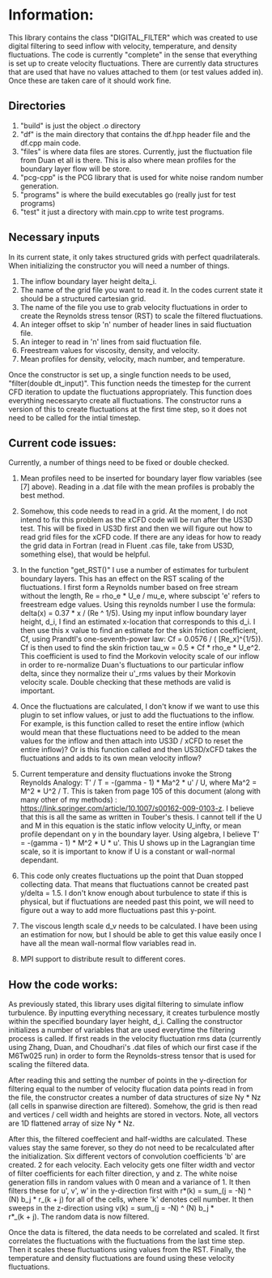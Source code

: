 # Information:

This library contains the class "DIGITAL_FILTER" which was created to use digital filtering to seed inflow with velocity, temperature, and density fluctuations. The code is currently "complete" in the sense that everything is set up to create velocity fluctuations. There are currently data structures that are used that have no values attached to them (or test values added in). Once these are taken care of it should work fine. 

## Directories 
1) "build" is just the object .o directory
2) "df" is the main directory that contains the df.hpp header file and the df.cpp main code.
3) "files" is where data files are stores. Currently, just the fluctuation file from Duan et all is there. This is also where mean profiles for the boundary layer flow will be store. 
4) "pcg-cpp" is the PCG library that is used for white noise random number generation.
5) "programs" is where the build executables go (really just for test programs)
6) "test" it just a directory with main.cpp to write test programs.


## Necessary inputs
In its current state, it only takes structured grids with perfect quadrilaterals. When initializing the constructor you will need a number of things.

1) The inflow boundary layer height delta_i.
2) The name of the grid file you want to read it. In the codes current state it should be a structured cartesian grid.
3) The name of the file you use to grab velocity fluctuations in order to create the Reynolds stress tensor (RST) to scale the filtered fluctuations. 
4) An integer offset to skip 'n' number of header lines in said fluctuation file. 
5) An integer to read in 'n' lines from said fluctuation file.
6) Freestream values for viscosity, density, and velocity.
7) Mean profiles for density, velocity, mach number, and temperature. 

Once the constructor is set up, a single function needs to be used, "filter(double dt_input)". This function needs the timestep for the current CFD iteration to update the fluctuations appropriately. This function does everything necessaryto create all fluctuations. The constructor runs a version of this to create fluctuations at the first time step, so it does not need to be called for the intial timestep.


## Current code issues:

Currently, a number of things need to be fixed or double checked. 

1) Mean profiles need to be inserted for boundary layer flow variables (see [7] above). Reading in a .dat file with the mean profiles is probably the best method. 

2) Somehow, this code needs to read in a grid. At the moment, I do not intend to fix this problem as the xCFD code will be run after the US3D test. This will be fixed in US3D first and then we will figure out how to read grid files for the xCFD code. If there are any ideas for how to ready the grid data in Fortran (read in Fluent .cas file, take from US3D, something else), that would be helpful.

3) In the function "get_RST()" I use a number of estimates for turbulent boundary layers. This has an effect on the RST scaling of the fluctuations. I first form a Reynolds number based on free stream without the length, Re = rho_e * U_e / mu_e, where subscipt 'e' refers to freestream edge values. Using this reynolds number I use the formula: 
delta(x) = 0.37 * x / (Re ^ 1/5). Using my input inflow boundary layer height, d_i, I find an estimated x-location that corresponds to this d_i. I then use this x value to find an estimate for the skin friction coefficient, Cf, using Prandtl's one-seventh-power law: Cf = 0.0576 / ( [Re_x]^{1/5}). Cf is then used to find the skin friction 
tau_w = 0.5 * Cf * rho_e * U_e^2. This coefficient is used to find the Morkovin velocity scale of our inflow in order to re-normalize Duan's fluctuations to our particular inflow delta, since they normalize their u'_rms values by their Morkovin velocity scale. Double checking that these methods are valid is important.

4) Once the fluctuations are calculated, I don't know if we want to use this plugin to set inflow values, or just to add the fluctuations to the inflow. For example, is this function called to reset the entire inflow (which would mean that these fluctuations need to be added to the mean values for the inflow and then attach into US3D / xCFD to reset the entire inflow)? Or is this function called and then US3D/xCFD takes the fluctuations and adds to its own mean velocity inflow?

5) Current temperature and density fluctuations invoke the Strong Reynolds Analogy: T' / T = -(gamma - 1) * Ma^2 * u' / U, where Ma^2 = M^2 * U^2 / T. This is taken from page 105 of this document (along with many other of my methods) : https://link.springer.com/article/10.1007/s00162-009-0103-z. I believe that this is all the same as written in Touber's thesis.  I cannot tell if the U and M in this equation is the static inflow velocity U_infty, or mean profile dependant on y in the boundary layer. Using algebra, I believe T' = -(gamma - 1) * M^2 * U * u'. This U shows up in the Lagrangian time scale, so it is important to know if U is a constant or wall-normal dependant. 

6) This code only creates fluctuations up the point that Duan stopped collecting data. That means that fluctuations cannot be created past y/delta = 1.5. I don't know enough about turbulence to state if this is physical, but if fluctuations are needed past this point, we will need to figure out a way to add more fluctuations past this y-point. 

7) The viscous length scale d_v needs to be calculated. I have been using an estimation for now, but I should be able to get this value easily once I have all the mean wall-normal flow variables read in.

8) MPI support to distribute result to different cores.

## How the code works:

As previously stated, this library uses digital filtering to simulate inflow turbulence. By inputting everything necessary, it creates turbulence mostly within the specified boundary layer height, d_i. Calling the constructor initializes a number of variables that are used everytime the filtering process is called. If first reads in the velocity fluctuation rms data (currently using Zhang, Duan, and Choudhari's .dat files of which our first case if the M6Tw025 run) in order to form the Reynolds-stress tensor that is used for scaling the filtered data.

After reading this and setting the number of points in the y-direction for filtering equal to the number of velocity flucation data points read in from the file, the constructor creates a number of data structures of size Ny * Nz (all cells in spanwise direction are filtered). Somehow, the grid is then read and vertices / cell width and heights are stored in vectors. Note, all vectors are 1D flattened array of size Ny * Nz. 

After this, the filtered coeffecient and half-widths are calculated. These values stay the same forever, so they do not need to be recalculated after the initialization. Six different vectors of convolution coefficients 'b' are created. 2 for each velocity. Each velocity gets one filter width and vector of filter coefficients for each filter direction, y and z. The white noise generation fills in random values with 0 mean and a variance of 1. It then filters these for u', v', w' in the y-direction first with 
r*(k) = sum_(j = -N) ^ (N) b_j *  r_(k + j) for all of the cells, where 'k' denotes cell number. It then sweeps in the z-direction using v(k) = sum_(j = -N) ^ (N) b_j *  
r*_(k + j). The random data is now filtered.


Once the data is filtered, the data needs to be correlated and scaled. It first correlates the fluctuations with the fluctuations from the last time step. Then it scales these fluctuations using values from the RST. Finally, the temperature and density fluctuations are found using these velocity fluctuations. 


